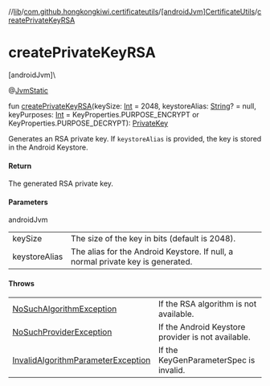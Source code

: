 //[lib](../../../index.md)/[com.github.hongkongkiwi.certificateutils](../index.md)/[[androidJvm]CertificateUtils](index.md)/[createPrivateKeyRSA](create-private-key-r-s-a.md)

# createPrivateKeyRSA

[androidJvm]\

@[JvmStatic](https://kotlinlang.org/api/latest/jvm/stdlib/kotlin.jvm/-jvm-static/index.html)

fun [createPrivateKeyRSA](create-private-key-r-s-a.md)(keySize: [Int](https://kotlinlang.org/api/latest/jvm/stdlib/kotlin/-int/index.html) = 2048, keystoreAlias: [String](https://kotlinlang.org/api/latest/jvm/stdlib/kotlin/-string/index.html)? = null, keyPurposes: [Int](https://kotlinlang.org/api/latest/jvm/stdlib/kotlin/-int/index.html) = KeyProperties.PURPOSE_ENCRYPT or KeyProperties.PURPOSE_DECRYPT): [PrivateKey](https://developer.android.com/reference/kotlin/java/security/PrivateKey.html)

Generates an RSA private key. If `keystoreAlias` is provided, the key is stored in the Android Keystore.

#### Return

The generated RSA private key.

#### Parameters

androidJvm

| | |
|---|---|
| keySize | The size of the key in bits (default is 2048). |
| keystoreAlias | The alias for the Android Keystore. If null, a normal private key is generated. |

#### Throws

| | |
|---|---|
| [NoSuchAlgorithmException](https://developer.android.com/reference/kotlin/java/security/NoSuchAlgorithmException.html) | If the RSA algorithm is not available. |
| [NoSuchProviderException](https://developer.android.com/reference/kotlin/java/security/NoSuchProviderException.html) | If the Android Keystore provider is not available. |
| [InvalidAlgorithmParameterException](https://developer.android.com/reference/kotlin/java/security/InvalidAlgorithmParameterException.html) | If the KeyGenParameterSpec is invalid. |
